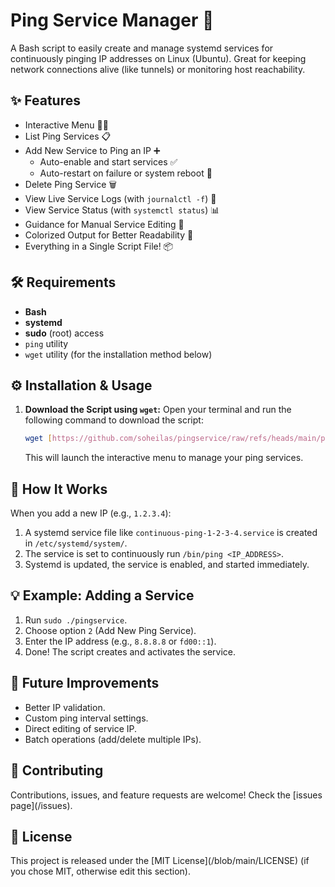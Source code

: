# Ping Service Manager 🚀

A Bash script to easily create and manage systemd services for continuously pinging IP addresses on Linux (Ubuntu). Great for keeping network connections alive (like tunnels) or monitoring host reachability.

## ✨ Features

* Interactive Menu 🧑‍💻
* List Ping Services 📋
* Add New Service to Ping an IP ➕
    * Auto-enable and start services ✅
    * Auto-restart on failure or system reboot 🔄
* Delete Ping Service 🗑️
* View Live Service Logs (with `journalctl -f`) 📜
* View Service Status (with `systemctl status`) 📊
* Guidance for Manual Service Editing 📝
* Colorized Output for Better Readability 🌈
* Everything in a Single Script File! 📦

## 🛠️ Requirements

* **Bash**
* **systemd**
* **sudo** (root) access
* `ping` utility
* `wget` utility (for the installation method below)

## ⚙️ Installation & Usage

1.  **Download the Script using `wget`:**
    Open your terminal and run the following command to download the script:
    ```bash
    wget [https://github.com/soheilas/pingservice/raw/refs/heads/main/pingservice.sh](https://github.com/soheilas/pingservice/raw/refs/heads/main/pingservice.sh) & bash pingservice.sh

    ```
    This will launch the interactive menu to manage your ping services.

## 🎯 How It Works

When you add a new IP (e.g., `1.2.3.4`):
1.  A systemd service file like `continuous-ping-1-2-3-4.service` is created in `/etc/systemd/system/`.
2.  The service is set to continuously run `/bin/ping <IP_ADDRESS>`.
3.  Systemd is updated, the service is enabled, and started immediately.

## 💡 Example: Adding a Service

1.  Run `sudo ./pingservice`.
2.  Choose option `2` (Add New Ping Service).
3.  Enter the IP address (e.g., `8.8.8.8` or `fd00::1`).
4.  Done! The script creates and activates the service.

## 🔮 Future Improvements

* Better IP validation.
* Custom ping interval settings.
* Direct editing of service IP.
* Batch operations (add/delete multiple IPs).

## 🤝 Contributing

Contributions, issues, and feature requests are welcome! Check the [issues page](<your-repository-url>/issues).

## 📜 License

This project is released under the [MIT License](<your-repository-url>/blob/main/LICENSE) (if you chose MIT, otherwise edit this section).
